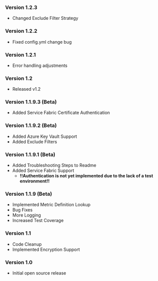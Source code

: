 ### Version 1.2.3

* Changed Exclude Filter Strategy

### Version 1.2.2

* Fixed config.yml change bug

### Version 1.2.1

* Error handling adjustments

### Version 1.2

* Released v1.2

### Version 1.1.9.3 (Beta)

* Added Service Fabric Certificate Authentication

### Version 1.1.9.2 (Beta)

* Added Azure Key Vault Support
* Added Exclude Filters

### Version 1.1.9.1 (Beta)

* Added Troubleshooting Steps to Readme
* Added Service Fabric Support
  * **!!Authentication is not yet implemented due to the lack of a test environment!!**

### Version 1.1.9  (Beta)

* Implemented Metric Definition Lookup
* Bug Fixes
* More Logging
* Increased Test Coverage

### Version 1.1

* Code Cleanup
* Implemented Encryption Support

### Version 1.0

* Initial open source release
